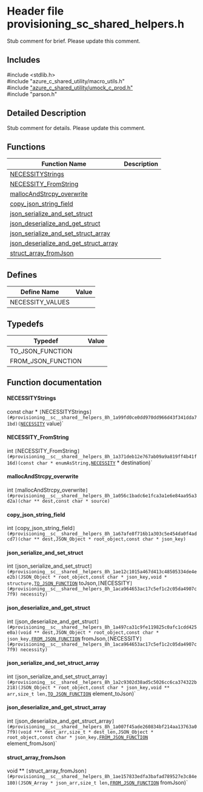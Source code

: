 # Header file provisioning_sc_shared_helpers.h 

Stub comment for brief. Please update this comment.

## Includes

\#include <stdlib.h>  
\#include "azure_c_shared_utility/macro_utils.h"  
\#include ["azure_c_shared_utility/umock_c_prod.h"](iot-c-ref-umock-c-prod-h.md)  
\#include "parson.h"  

## Detailed Description

Stub comment for details. Please update this comment.

## Functions

Function Name                  | Description                                
--------------------------------|---------------------------------------------
[NECESSITYStrings](./iot-c-ref-provisioning-sc-shared-helpers-h/necessitystrings.md)            | 
[NECESSITY_FromString](./iot-c-ref-provisioning-sc-shared-helpers-h/necessity-fromstring.md)            | 
[mallocAndStrcpy_overwrite](./iot-c-ref-provisioning-sc-shared-helpers-h/mallocandstrcpy-overwrite.md)            | 
[copy_json_string_field](./iot-c-ref-provisioning-sc-shared-helpers-h/copy-json-string-field.md)            | 
[json_serialize_and_set_struct](./iot-c-ref-provisioning-sc-shared-helpers-h/json-serialize-and-set-struct.md)            | 
[json_deserialize_and_get_struct](./iot-c-ref-provisioning-sc-shared-helpers-h/json-deserialize-and-get-struct.md)            | 
[json_serialize_and_set_struct_array](./iot-c-ref-provisioning-sc-shared-helpers-h/json-serialize-and-set-struct-array.md)            | 
[json_deserialize_and_get_struct_array](./iot-c-ref-provisioning-sc-shared-helpers-h/json-deserialize-and-get-struct-array.md)            | 
[struct_array_fromJson](./iot-c-ref-provisioning-sc-shared-helpers-h/struct-array-fromjson.md)            | 

## Defines

Define Name                    | Value                                
--------------------------------|---------------------------------------------
NECESSITY_VALUES            | 

## Typedefs

Typedef                        | Value                                
--------------------------------|---------------------------------------------
TO_JSON_FUNCTION            | 
FROM_JSON_FUNCTION            | 

## Function documentation

#### NECESSITYStrings 
const char * `[`NECESSITYStrings`](#provisioning__sc__shared__helpers_8h_1a99fd0ce0dd970dd966d43f341dda71bd)(`[`NECESSITY`](#provisioning__sc__shared__helpers_8h_1aca964653ac17c5ef1c2c05da4907c7f9) value)`

#### NECESSITY_FromString 
int `[`NECESSITY_FromString`](#provisioning__sc__shared__helpers_8h_1a371deb12e767ab09a9a819ff4b41f16d)(const char * enumAsString,`[`NECESSITY`](#provisioning__sc__shared__helpers_8h_1aca964653ac17c5ef1c2c05da4907c7f9) * destination)`

#### mallocAndStrcpy_overwrite 
int `[`mallocAndStrcpy_overwrite`](#provisioning__sc__shared__helpers_8h_1a056c1badc6e1fca3a1e6e84aa95a3d2a)(char ** dest,const char * source)`

#### copy_json_string_field 
int `[`copy_json_string_field`](#provisioning__sc__shared__helpers_8h_1a67afe8f716b1a303c5e454da0f4adcd7)(char ** dest,JSON_Object * root_object,const char * json_key)`

#### json_serialize_and_set_struct 
int `[`json_serialize_and_set_struct`](#provisioning__sc__shared__helpers_8h_1ae12c1015a467d413c48505334de4ee2b)(JSON_Object * root_object,const char * json_key,void * structure,`[`TO_JSON_FUNCTION`](#provisioning__sc__shared__helpers_8h_1a6862df5b929925677f9d6268950c9e9c) toJson,`[`NECESSITY`](#provisioning__sc__shared__helpers_8h_1aca964653ac17c5ef1c2c05da4907c7f9) necessity)`

#### json_deserialize_and_get_struct 
int `[`json_deserialize_and_get_struct`](#provisioning__sc__shared__helpers_8h_1a497ca31c9fe119825c0afc1cdd425e0a)(void ** dest,JSON_Object * root_object,const char * json_key,`[`FROM_JSON_FUNCTION`](#provisioning__sc__shared__helpers_8h_1a136b203a128307c6c486bc77e747d51e) fromJson,`[`NECESSITY`](#provisioning__sc__shared__helpers_8h_1aca964653ac17c5ef1c2c05da4907c7f9) necessity)`

#### json_serialize_and_set_struct_array 
int `[`json_serialize_and_set_struct_array`](#provisioning__sc__shared__helpers_8h_1a2c9302d38ad5c5026cc6ca374322b218)(JSON_Object * root_object,const char * json_key,void ** arr,size_t len,`[`TO_JSON_FUNCTION`](#provisioning__sc__shared__helpers_8h_1a6862df5b929925677f9d6268950c9e9c) element_toJson)`

#### json_deserialize_and_get_struct_array 
int `[`json_deserialize_and_get_struct_array`](#provisioning__sc__shared__helpers_8h_1a007f45ade260834bf214aa13763a07f9)(void *** dest_arr,size_t * dest_len,JSON_Object * root_object,const char * json_key,`[`FROM_JSON_FUNCTION`](#provisioning__sc__shared__helpers_8h_1a136b203a128307c6c486bc77e747d51e) element_fromJson)`

#### struct_array_fromJson 
void ** `[`struct_array_fromJson`](#provisioning__sc__shared__helpers_8h_1ae157833edfa3bafad789527e3c84e180)(JSON_Array * json_arr,size_t len,`[`FROM_JSON_FUNCTION`](#provisioning__sc__shared__helpers_8h_1a136b203a128307c6c486bc77e747d51e) fromJson)`

